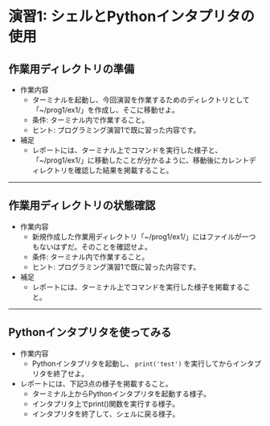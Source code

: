 # 演習1: シェルとPythonインタプリタの使用

## 作業用ディレクトリの準備
- 作業内容
  - ターミナルを起動し、今回演習を作業するためのディレクトリとして「~/prog1/ex1/」を作成し、そこに移動せよ。
  - 条件: ターミナル内で作業すること。
  - ヒント: プログラミング演習1で既に習った内容です。
- 補足
  - レポートには、ターミナル上でコマンドを実行した様子と、「~/prog1/ex1/」に移動したことが分かるように、移動後にカレントディレクトリを確認した結果を掲載すること。

---
## 作業用ディレクトリの状態確認
- 作業内容
  - 新規作成した作業用ディレクトリ「~/prog1/ex1/」にはファイルが一つもないはずだ。そのことを確認せよ。
  - 条件: ターミナル内で作業すること。
  - ヒント: プログラミング演習1で既に習った内容です。
- 補足
  - レポートには、ターミナル上でコマンドを実行した様子を掲載すること。

---
## Pythonインタプリタを使ってみる
- 作業内容
  - Pythonインタプリタを起動し、 ``print('test')`` を実行してからインタプリタを終了せよ。
- レポートには、下記3点の様子を掲載すること。
  - ターミナル上からPythonインタプリタを起動する様子。
  - インタプリタ上でprint()関数を実行する様子。
  - インタプリタを終了して、シェルに戻る様子。
